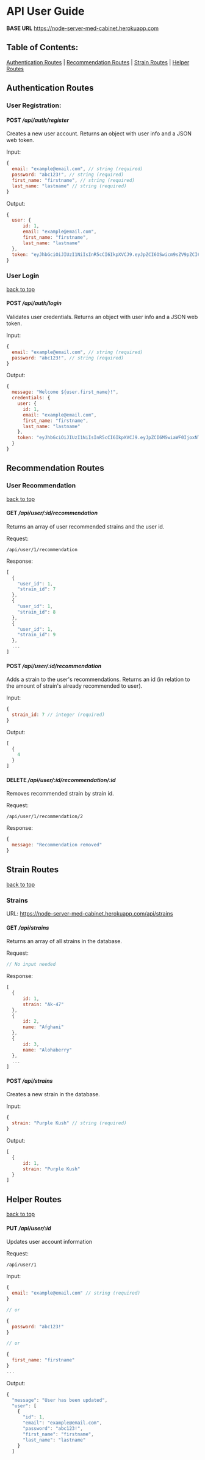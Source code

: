 # **API User Guide**
**BASE URL** https://node-server-med-cabinet.herokuapp.com

**Table of Contents:**
---------
[Authentication Routes](#Authentication-Routes) | [Recommendation Routes](#Recommendation-Routes) | [Strain Routes](#Strain-Routes) | [Helper Routes](#Helper-Routes)

## **Authentication Routes**

###  **User Registration**:

#### POST */api/auth/register*

Creates a new user account.
Returns an object with user info and a JSON web token.

Input:
```javascript
{
  email: "example@email.com", // string (required)
  password: "abc123!", // string (required)
  first_name: "firstname", // string (required)
  last_name: "lastname" // string (required)
}
```

Output:
```javascript
{
  user: {
      id: 1,
      email: "example@email.com",
      first_name: "firstname",
      last_name: "lastname"
  },
  token: "eyJhbGciOiJIUzI1NiIsInR5cCI6IkpXVCJ9.eyJpZCI6OSwicm9sZV9pZCI6MSwiaWF0IjoxNTc3MTY1MDY3LCJleHAiOjE1NzcxNjg2Njd9.pg1rqfKM5BxyLssMVyL8xrCW9BjKZhmqIrODlZp16Kk"
}
```

### **User Login**
[back to top](#api-user-guide)

#### POST */api/auth/login*

Validates user credentials.
Returns an object with user info and a JSON web token.

Input:
```javascript
{
  email: "example@email.com", // string (required)
  password: "abc123!", // string (required)
}
```

Output:
```javascript
{
  message: "Welcome ${user.first_name}!",
  credentials: {
    user: {
      id: 1,
      email: "example@email.com",
      first_name: "firstname",
      last_name: "lastname"
    },
    token: "eyJhbGciOiJIUzI1NiIsInR5cCI6IkpXVCJ9.eyJpZCI6MSwiaWF0IjoxNTc4NDE4NzY1LCJleHAiOjE1Nzg1MDUxNjV9.VIoyWSOLYiNKJR4araMaZxzAX-10fJzTsAu1NL-R0UE"
  }
}
```

## **Recommendation Routes**

### **User Recommendation**
[back to top](#api-user-guide)

#### GET */api/user/:id/recommendation*

Returns an array of user recommended strains and the user id.

Request:
```
/api/user/1/recommendation
```

Response:
```javascript
[
  {
    "user_id": 1,
    "strain_id": 7
  },
  {
    "user_id": 1,
    "strain_id": 8
  },
  {
    "user_id": 1,
    "strain_id": 9
  },
  ...
]
```

#### POST */api/user/:id/recommendation*

Adds a strain to the user's recommendations.
Returns an id (in relation to the amount of strain's already recommended to user).

Input:
```javascript
{
  strain_id: 7 // integer (required)
}
```

Output:
```javascript
[
  {
    4
  }
]
```

#### DELETE */api/user/:id/recommendation/:id*

Removes recommended strain by strain id.

Request:
```
/api/user/1/recommendation/2
```

Response:
```javascript
{
  message: "Recommendation removed"
}
```


## **Strain Routes**
[back to top](#api-user-guide)

### **Strains**

URL: https://node-server-med-cabinet.herokuapp.com/api/strains

#### GET */api/strains*

Returns an array of all strains in the database.

Request:
```javascript
// No input needed
```
Response:
```javascript
[
  {
      id: 1,
      strain: "Ak-47"
  },
  {
      id: 2,
      name: "Afghani"
  },
  {
      id: 3,
      name: "Alohaberry"
  },
  ...
]
```

#### POST */api/strains*

Creates a new strain in the database.

Input:
```javascript
{
  strain: "Purple Kush" // string (required)
}
```

Output:
```javascript
[
  {
      id: 1,
      strain: "Purple Kush"
  }
]
```

## **Helper Routes**
[back to top](#api-user-guide)

#### PUT */api/user/:id*

Updates user account information

Request:
```
/api/user/1
```
Input:
```javascript
{
  email: "example@email.com" // string (required)
}

// or

{
  password: "abc123!"
}

// or

{
  first_name: "firstname"
}
...
```

Output:
```javascript
{
  "message": "User has been updated",
  "user": [
    {
      "id": 1,
      "email": "example@email.com",
      "password": "abc123!",
      "first_name": "firstname",
      "last_name": "lastname"
    }
  ]
```